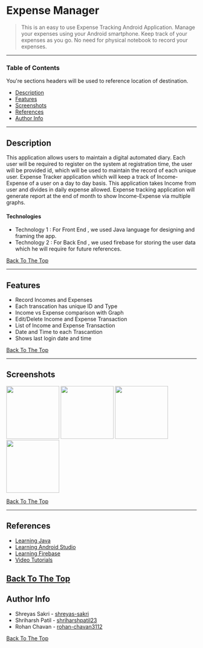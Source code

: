# Expense Manager

>This is an easy to use Expense Tracking Android Application. Manage your expenses using your Android smartphone. Keep track of your expenses as you go. No need for physical notebook to record your expenses.  
---
### Table of Contents
You're sections headers will be used to reference location of destination.

- [Description](#description)
- [Features](#features)
- [Screenshots](#screenshots)
- [References](#references)
- [Author Info](#author-info)

---

## Description

This application allows users to maintain a digital automated diary. Each user will be required to register on the system at registration time, the user will be provided id, which will be used to maintain the record of each unique user. Expense Tracker application which will keep a track of Income-Expense of a user on a day to day basis. This application takes Income from user and divides in daily expense allowed. Expense tracking application will generate report at the end of month to show Income-Expense via multiple graphs.



#### Technologies

- Technology 1 : For Front End , we used Java language for designing and framing the app. 
- Technology 2 : For Back End , we used firebase for storing the user data which he will require for future references.

[Back To The Top](#read-me-template)

---

## Features

- Record Incomes and Expenses 
- Each transcation has unique ID and Type
- Income vs Expense comparison with Graph
- Edit/Delete Income and Expense Transaction
- List of Income and Expense Transaction
- Date and Time to each Trascantion
- Shows last login date and time


[Back To The Top](#read-me-template)


---

## Screenshots

<img src="https://user-images.githubusercontent.com/82522510/174932404-2c7009b7-8ba6-4b49-b73e-5ca8a1faed9c.png" width="140">

<img src="https://user-images.githubusercontent.com/82522510/174932430-1adf28b5-9887-43ae-989e-d09b968a05be.png" width="140">

<img src="https://user-images.githubusercontent.com/82522510/174932473-a69d0fad-063d-4505-9368-faa623c8a6d1.png " width="140">

<img src="https://user-images.githubusercontent.com/82522510/174932500-f98514e9-7140-499f-908c-1f4aff6a9302.png" width="140">

[Back To The Top](#read-me-template)

---

## References

- [Learning Java](https://www.youtube.com/watch?v=aQatrXw0njs)
- [Learning Android Studio](https://www.youtube.com/watch?v=mXjZQX3UzOs)
- [Learning Firebase](https://www.tutorialspoint.com/firebase/index.htm)
- [Video Tutorials](https://www.youtube.com/playlist?list=PLRxuR_G2-IzXkpWKSzLIxRjn869qUr8Zr)


[Back To The Top](#read-me-template)
---


## Author Info

- Shreyas Sakri - [shreyas-sakri](https://github.com/shreyas-sakri)
- Shriharsh Patil - [shriharshpatil23](https://github.com/shriharshpatil23)
- Rohan Chavan - [rohan-chavan3112](https://github.com/rohan-chavan3112)

[Back To The Top](#read-me-template)
